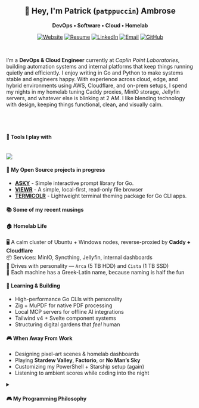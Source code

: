 <h2 align="center">👋 Hey, I'm Patrick (<code>patppuccin</code>) Ambrose </h2>
<p align="center"><b>
DevOps • Software • Cloud • Homelab  
</b></p>

<div align="center">

[![Website](https://img.shields.io/badge/Website-9E7A75?style=for-the-badge&logo=internetarchive&logoColor=white)](https://patrickambrose.com)
[![Resume](https://img.shields.io/badge/Resume-6C7086?style=for-the-badge&logo=readthedocs&logoColor=white)](https://resume.patrickambrose.com)
[![LinkedIn](https://img.shields.io/badge/LinkedIn-0A66C2?style=for-the-badge&logo=linkedin&logoColor=white)](https://linkedin.com/in/pat-ambrose)
[![Email](https://img.shields.io/badge/Email-44475A?style=for-the-badge&logo=gmail&logoColor=white)](mailto:hey@patrickambrose.com)
[![GitHub](https://img.shields.io/badge/GitHub-181717?style=for-the-badge&logo=github&logoColor=white)](https://github.com/patppuccin)

</div>

<br>

I’m a **DevOps & Cloud Engineer** currently at *Caplin Point Laboratories*, building automation systems and internal platforms that keep things running quietly and efficiently. I enjoy writing in Go and Python to make systems stable and engineers happy. With experience across cloud, edge, and hybrid environments using AWS, Cloudflare, and on-prem setups, I spend my nights in my homelab tuning Caddy proxies, MinIO storage, Jellyfin servers, and whatever else is blinking at 2 AM. I like blending technology with design, keeping things functional, clean, and visually calm.

<br>

#

#### 🧰 Tools I play with

<br>

<a href="https://www.patrickambrose.com">
    <img src="https://skillicons.dev/icons?i=go,python,rust,powershell,bash,windows,linux,docker,podman,kubernetes,nomad,terraform,postgres,sqlite,cloudflare,aws,tailwindcss,astro,fastapi,bun," />
</a>

<br>

#### 🚧 My Open Source projects in progress

- [**ASKY**](https://github.com/patppuccin/asky) - Simple interactive prompt library for Go.
- [**VIEWR**](https://github.com/patppuccin/asky) - A simple, local-first, read-only file browser
- [**TERMICOLR**](https://github.com/patppuccin/termicor) - Lightweight terminal theming package for Go CLI apps.

#### 📚 Some of my recent musings

<!-- MUSINGS-LIST:START -->
<!-- MUSINGS-LIST:END -->

#### 🏠 Homelab Life

🖥️  A calm cluster of Ubuntu + Windows nodes, reverse-proxied by **Caddy + Cloudflare**  
📦  Services: MinIO, Syncthing, Jellyfin, internal dashboards  
💾  Drives with personality — `Arca` (5 TB HDD) and `Cista` (1 TB SSD)  
🧩  Each machine has a Greek-Latin name, because naming is half the fun  

#### 🧠 Learning & Building

- High-performance Go CLIs with personality  
- Zig + MuPDF for native PDF processing  
- Local MCP servers for offline AI integrations  
- Tailwind v4 + Svelte component systems  
- Structuring digital gardens that *feel* human  

#### 🎮 When Away From Work

- Designing pixel-art scenes & homelab dashboards  
- Playing **Stardew Valley**, **Factorio**, or **No Man’s Sky**  
- Customizing my PowerShell + Starship setup (again)  
- Listening to ambient scores while coding into the night  

<details>
<summary><h4>🎮 My Programming Philosophy</h4></summary>
    dsdsdsds
</details>